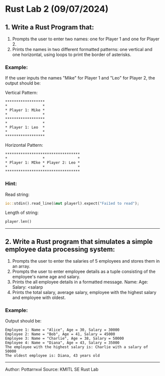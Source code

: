 # Rust Lab 2 (09/07/2024)

## 1. Write a Rust Program that:

1. Prompts the user to enter two names: one for Player 1 and one for Player 2.
2. Prints the names in two different formatted patterns: one vertical and one horizontal, using loops to print the border of asterisks.

### Example:
If the user inputs the names "Mike" for Player 1 and "Leo" for Player 2, the output should be:

Vertical Pattern:
```
******************
*                *
* Player 1: Mike *
*                *
******************
*                *
* Player 1: Leo  *
*                *
******************
```


Horizontal Pattern:
```
**********************************
*                *               *
* Player 1: MIke * Player 2: Leo *
*                *               *
**********************************
```

### Hint:

Read string:

```rust
io::stdin().read_line(&mut playerl).expect("Fai1ed to read");
```

Length of string:

```rust
player.len()
```

<hr>

## 2. Write a Rust program that simulates a simple employee data processing system:

1. Prompts the user to enter the salaries of 5 employees and stores them in an array.
2. Prompts the user to enter employee details as a tuple consisting of the employee's name age and salary.
3. Prints the all employee details in a formatted message. Name: <name> Age: <age> Salary: <salarp
4. Prints the total salary, average salary, employee with the highest salary and employee with oldest.

### Example:
Output should be:
```
Employee 1: Name = "Alice", Age = 30, Salary = 30000
Employee 2: Name = "Bob", Age = 41, Salary = 45000
Employee 3: Name = "Charlie", Age = 38, Salary = 50000
Employee 4: Name = "Diana", Age = 43, Salary = 35000
The employee with the highest salary is: Charlie with a salary of 50000
The oldest employee is: Diana, 43 years old
```

<hr>

Author: Pottarrพงศ์
Source: KMITL SE Rust Lab